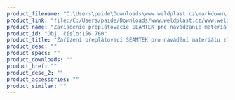 ```yaml
---
product_filename: "C:\Users\paide\Downloads\www.weldplast.cz\markdown\zarizeni-preplatovaci-seamtek-pro-navadeni-materialu-zleva_pg=3.md"
product_link: "file:/C:/Users/paide/Downloads/www.weldplast.cz/www.weldplast.cz/sk/zarizeni-preplatovaci-seamtek-pro-navadeni-materialu-zleva_pg=3"
product_name: "Zariadenie preplátovacie SEAMTEK pre navádzanie materiálu zľava"
product_id: "Obj. číslo:156.760"
product_title: "Zařízení přeplátovací SEAMTEK pro navádění materiálu zleva | Weldplast"
product_desc: ""
product_specs: ""
product_downloads: ""
product_href: ""
product_desc_2: ""
product_accessories: ""
product_similar: ""
---
```

